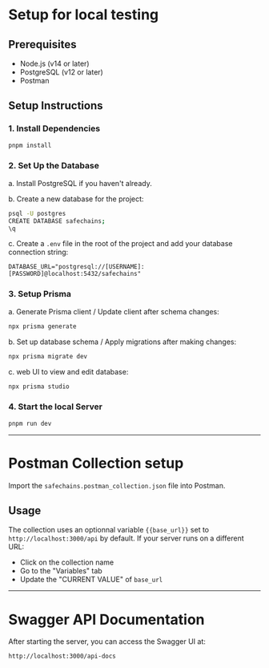 # Setup for local testing

## Prerequisites

- Node.js (v14 or later)
- PostgreSQL (v12 or later)
- Postman

## Setup Instructions

### 1. Install Dependencies

```bash
pnpm install
```

### 2. Set Up the Database

a. Install PostgreSQL if you haven't already.

b. Create a new database for the project:

```bash
psql -U postgres
CREATE DATABASE safechains;
\q
```

c. Create a `.env` file in the root of the project and add your database connection string:

```text
DATABASE_URL="postgresql://[USERNAME]:[PASSWORD]@localhost:5432/safechains"
```

### 3. Setup Prisma

a. Generate Prisma client / Update client after schema changes:

```bash
npx prisma generate
```

b. Set up database schema / Apply migrations after making changes:

```bash
npx prisma migrate dev
```

c. web UI to view and edit database:

```bash
npx prisma studio
```

### 4. Start the local Server

```bash
pnpm run dev
```

---

# Postman Collection setup

Import the `safechains.postman_collection.json` file into Postman.

## Usage

The collection uses an optionnal variable `{{base_url}}` set to `http://localhost:3000/api` by default. If your server runs on a different URL:

- Click on the collection name
- Go to the "Variables" tab
- Update the "CURRENT VALUE" of `base_url`

---

# Swagger API Documentation

After starting the server, you can access the Swagger UI at:

```text
http://localhost:3000/api-docs
```

